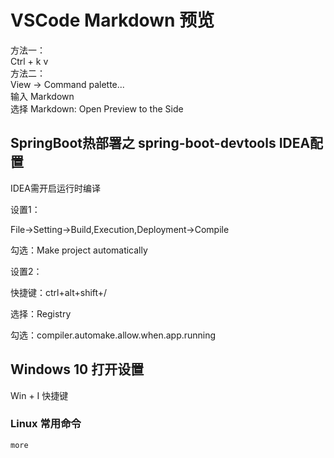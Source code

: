 # VSCode Markdown 预览
方法一：<br>
Ctrl + k  v<br>
方法二：<br>
View -> Command palette...<br>
输入 Markdown<br>
选择 Markdown: Open Preview to the Side
## SpringBoot热部署之 spring-boot-devtools IDEA配置
IDEA需开启运行时编译

设置1：

File->Setting->Build,Execution,Deployment->Compile

勾选：Make project automatically

设置2：

快捷键：ctrl+alt+shift+/

选择：Registry

勾选：compiler.automake.allow.when.app.running
## Windows 10 打开设置
Win + I 快捷键
### Linux 常用命令
```
more
```



